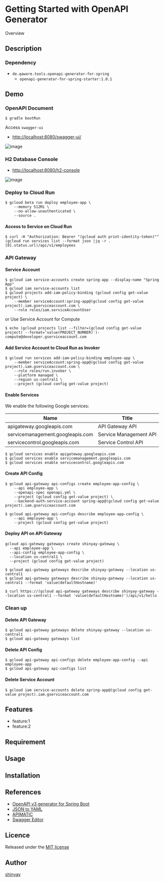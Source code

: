 # Getting Started with OpenAPI Generator

Overview

## Description
### Dependency
- `de.qaware.tools.openapi-generator-for-spring`
  - `openapi-generator-for-spring-starter:1.0.1`

## Demo
### OpenAPI Document
```shell script
$ gradle bootRun
```
Access `swagger-ui`
- [http://localhost:8080/swagger-ui/](http://localhost:8080/swagger-ui/)

![image](https://user-images.githubusercontent.com/3072734/107849543-497f3300-6e3f-11eb-8dc3-207e77bf9998.png)

### H2 Database Console
- [http://localhost:8080/h2-console](http://localhost:8080/h2-console)

![image](https://user-images.githubusercontent.com/3072734/107363278-41608400-6b1d-11eb-99d9-c280bf512f6f.png)

### Deploy to Cloud Run
```shell script
$ gcloud beta run deploy employee-app \
    --memory 512Mi \
    --no-allow-unauthenticated \
    --source .
```

#### Access to Service on Cloud Run
```shell script
$ curl -H "Authorization: Bearer "(gcloud auth print-identity-token)"" (gcloud run services list --format json |jq -r .[0].status.url)/api/v1/employees
```

### API Gateway
#### Service Account
```shell script
$ gcloud iam service-accounts create spring-app --display-name "Spring App"
$ gcloud iam service-accounts list
$ gcloud projects add-iam-policy-binding (gcloud config get-value project) \
    --member serviceAccount:spring-app@(gcloud config get-value project).iam.gserviceaccount.com \
    --role roles/iam.serviceAccountUser
```

or Use Service Account for Compute
```shell script
$ echo (gcloud projects list --filter=(gcloud config get-value project) --format='value(PROJECT_NUMBER)')-compute@developer.gserviceaccount.com
```

#### Add Service Account to Cloud Run as Invoker
```shell script
$ gcloud run services add-iam-policy-binding employee-app \
    --member serviceAccount:spring-app@(gcloud config get-value project).iam.gserviceaccount.com \
    --role roles/run.invoker \
    --platform managed \
    --region us-central1 \
    --project (gcloud config get-value project)
```

#### Enable Services
We enable the following Google services:

|Name|Title|
|----|-----|
|apigateway.googleapis.com|API Gateway API|
|servicemanagement.googleapis.com|Service Management API|
|servicecontrol.googleapis.com|Service Control API|

```shell script
$ gcloud services enable apigateway.googleapis.com
$ gcloud services enable servicemanagement.googleapis.com
$ gcloud services enable servicecontrol.googleapis.com
```

#### Create API Config
```shell script
$ gcloud api-gateway api-configs create employee-app-config \
    --api employee-app \
    --openapi-spec openapi.yml \
    --project (gcloud config get-value project) \
    --backend-auth-service-account spring-app@(gcloud config get-value project).iam.gserviceaccount.com
```

```shell script
$ gcloud api-gateway api-configs describe employee-app-config \
    --api employee-app \
    --project (gcloud config get-value project)
```

#### Deploy API on API Gateway

```shell script
gcloud api-gateway gateways create shinyay-gateway \
  --api employee-app \
  --api-config employee-app-config \
  --location us-central1 \
  --project (gcloud config get-value project)
```

```shell script
$ gcloud api-gateway gateways describe shinyay-gateway --location us-central1
$ gcloud api-gateway gateways describe shinyay-gateway --location us-central1 --format 'value(defaultHostname)'
```

```shell script
$ curl https://(gcloud api-gateway gateways describe shinyay-gateway --location us-central1 --format 'value(defaultHostname)')/api/v1/hello
```

### Clean up
#### Delete API Gateway
```shell script
$ gcloud api-gateway gateways delete shinyay-gateway --location us-central1
$ gcloud api-gateway gateways list
```

#### Delete API Config
```shell script
$ gcloud api-gateway api-configs delete employee-app-config --api employee-app
$ gcloud api-gateway api-configs list
```

#### Delete Service Account
```shell script
$ gcloud iam service-accounts delete spring-app@(gcloud config get-value project).iam.gserviceaccount.com
```

## Features

- feature:1
- feature:2

## Requirement

## Usage

## Installation

## References
- [OpenAPI v3 generator for Spring Boot](https://github.com/qaware/openapi-generator-for-spring)
- [JSON to YAML](https://www.json2yaml.com/)
- [APIMATIC](https://www.apimatic.io/dashboard)
- [Swagger Editor](https://editor.swagger.io/)

## Licence

Released under the [MIT license](https://gist.githubusercontent.com/shinyay/56e54ee4c0e22db8211e05e70a63247e/raw/34c6fdd50d54aa8e23560c296424aeb61599aa71/LICENSE)

## Author

[shinyay](https://github.com/shinyay)
